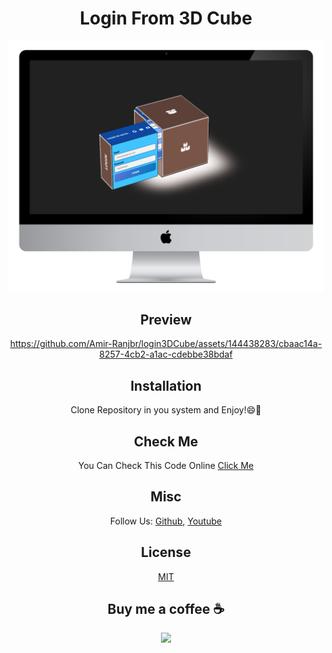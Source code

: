 <div align="center">
 
# Login From 3D Cube

![3D Cube](preview/desktop.png)

## Preview

https://github.com/Amir-Ranjbr/login3DCube/assets/144438283/cbaac14a-8257-4cb2-a1ac-cdebbe38bdaf

## Installation

Clone Repository in you system and Enjoy!😄🎉

## Check Me

You Can Check This Code Online [Click Me](https://amir-ranjbr.github.io/login3DCube/)

## Misc

Follow Us: [Github](https://github.com/Amir-Ranjbr), [Youtube](https://www.youtube.com/@Weird-Code)

## License

[MIT](LICENSE)

## Buy me a coffee ☕

<a href="https://www.buymeacoffee.com/amir.ranjbr"><img src="https://img.buymeacoffee.com/button-api/?text=Buy me a coffee&emoji=&slug=amir.ranjbr&button_colour=BD5FFF&font_colour=ffffff&font_family=Cookie&outline_colour=000000&coffee_colour=FFDD00" /></a>

</div>
<!--  
┌───────────────────┐              ┌──────────────────┐
│                   │              │ YT: @Weird-Code  │
│  Follow For More  │  ──────────► │                  │
│                   │              │ Git: Amir-Ranjbr │
└───────────────────┘              └──────────────────┘
-->
